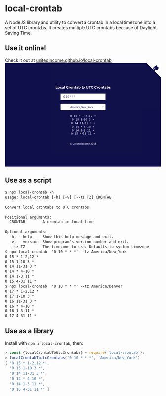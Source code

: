 # local-crontab

A NodeJS library and utility to convert a crontab in a local timezone into a set of UTC crontabs. It
creates multiple UTC crontabs because of Daylight Saving Time.

## Use it online!
Check it out at [unitedincome.github.io/local-crontab](https://unitedincome.github.io/local-crontab)
[![](./docs/.screenshot.png)](https://unitedincome.github.io/local-crontab)

## Use as a script
```
$ npx local-crontab -h
usage: local-crontab [-h] [-v] [--tz TZ] CRONTAB

Convert local crontabs to UTC crontabs

Positional arguments:
  CRONTAB        A crontab in local time

Optional arguments:
  -h, --help     Show this help message and exit.
  -v, --version  Show program's version number and exit.
  --tz TZ        The timezone to use. Defaults to system timezone
$ npx local-crontab  '0 10 * * *' --tz America/New_York
0 15 * 1-2,12 *
0 15 1-10 3 *
0 14 11-31 3 *
0 14 * 4-10 *
0 14 1-3 11 *
0 15 4-31 11 *
$ npx local-crontab  '0 10 * * *' --tz America/Denver
0 17 * 1-2,12 *
0 17 1-10 3 *
0 16 11-31 3 *
0 16 * 4-10 *
0 16 1-3 11 *
0 17 4-31 11 *
```

## Use as a library
Install with `npm i local-crontab`, then:
```javascript
> const {localCrontabToUtcCrontabs} = require('local-crontab');
> localCrontabToUtcCrontabs('0 10 * * *', 'America/New_York')     
[ '0 15 * 1-2,12 *',                                               
  '0 15 1-10 3 *',                                                 
  '0 14 11-31 3 *',                                                
  '0 14 * 4-10 *',                                                 
  '0 14 1-3 11 *',                                                 
  '0 15 4-31 11 *' ]                                               
```

